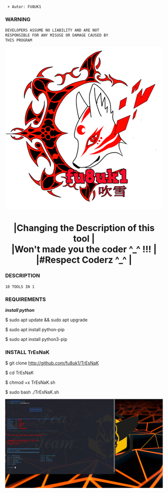 


```
 + Autor: FU8UK1
```
### WARNING
```
DEVELOPERS ASSUME NO LIABILITY AND ARE NOT       
RESPONSIBLE FOR ANY MISUSE OR DAMAGE CAUSED BY  
THIS PROGRAM                                    

```

![Screenshot](https://github.com/fu8uk1/TrEsNaK/blob/main/pictures/fu8uk1.png)

<h1 align="center"> |Changing the Description of this tool  |<br>
 |Won't made you the coder ^_^ !!!      |<br>
 |#Respect Coderz ^_^                   | </h1>




### DESCRIPTION
```
10 TOOLS IN 1
```



### REQUIREMENTS

<strong>*****install python*****</strong>

$ sudo apt update && sudo apt upgrade

$ sudo apt install python-pip

$ sudo apt install python3-pip


### INSTALL TrEsNaK

$ git clone http://github.com/fu8uk1/TrEsNaK

$ cd TrEsNaK

$ chmod +x TrEsNaK.sh

$ sudo bash ./TrEsNaK.sh


![Screenshot](https://github.com/fu8uk1/TrEsNaK/blob/main/pictures/captu.png)


